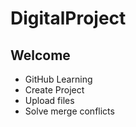 # DigitalProject

## Welcome

* GitHub Learning
* Create Project
* Upload files
* Solve merge conflicts
